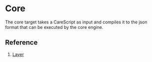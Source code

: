 # Core
The core target takes a CareScript as input and compiles it to the json format that can be executed by the core engine.

## Reference
1. [Layer](layer/readme.md)